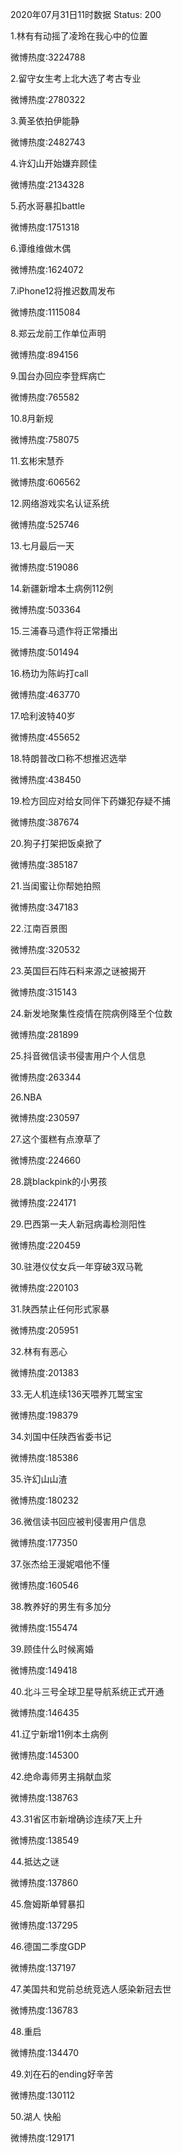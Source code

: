 2020年07月31日11时数据
Status: 200

1.林有有动摇了凌玲在我心中的位置

微博热度:3224788

2.留守女生考上北大选了考古专业

微博热度:2780322

3.黄圣依拍伊能静

微博热度:2482743

4.许幻山开始嫌弃顾佳

微博热度:2134328

5.药水哥暴扣battle

微博热度:1751318

6.谭维维做木偶

微博热度:1624072

7.iPhone12将推迟数周发布

微博热度:1115084

8.郑云龙前工作单位声明

微博热度:894156

9.国台办回应李登辉病亡

微博热度:765582

10.8月新规

微博热度:758075

11.玄彬宋慧乔

微博热度:606562

12.网络游戏实名认证系统

微博热度:525746

13.七月最后一天

微博热度:519086

14.新疆新增本土病例112例

微博热度:503364

15.三浦春马遗作将正常播出

微博热度:501494

16.杨玏为陈屿打call

微博热度:463770

17.哈利波特40岁

微博热度:455652

18.特朗普改口称不想推迟选举

微博热度:438450

19.检方回应对给女同伴下药嫌犯存疑不捕

微博热度:387674

20.狗子打架把饭桌掀了

微博热度:385187

21.当闺蜜让你帮她拍照

微博热度:347183

22.江南百景图

微博热度:320532

23.英国巨石阵石料来源之谜被揭开

微博热度:315143

24.新发地聚集性疫情在院病例降至个位数

微博热度:281899

25.抖音微信读书侵害用户个人信息

微博热度:263344

26.NBA

微博热度:230597

27.这个蛋糕有点潦草了

微博热度:224660

28.跳blackpink的小男孩

微博热度:224171

29.巴西第一夫人新冠病毒检测阳性

微博热度:220459

30.驻港仪仗女兵一年穿破3双马靴

微博热度:220103

31.陕西禁止任何形式家暴

微博热度:205951

32.林有有恶心

微博热度:201383

33.无人机连续136天喂养兀鹫宝宝

微博热度:198379

34.刘国中任陕西省委书记

微博热度:185386

35.许幻山山渣

微博热度:180232

36.微信读书回应被判侵害用户信息

微博热度:177350

37.张杰给王漫妮唱他不懂

微博热度:160546

38.教养好的男生有多加分

微博热度:155474

39.顾佳什么时候离婚

微博热度:149418

40.北斗三号全球卫星导航系统正式开通

微博热度:146435

41.辽宁新增11例本土病例

微博热度:145300

42.绝命毒师男主捐献血浆

微博热度:138763

43.31省区市新增确诊连续7天上升

微博热度:138549

44.抵达之谜

微博热度:137860

45.詹姆斯单臂暴扣

微博热度:137295

46.德国二季度GDP

微博热度:137197

47.美国共和党前总统竞选人感染新冠去世

微博热度:136783

48.重启

微博热度:134470

49.刘在石的ending好辛苦

微博热度:130112

50.湖人 快船

微博热度:129171

